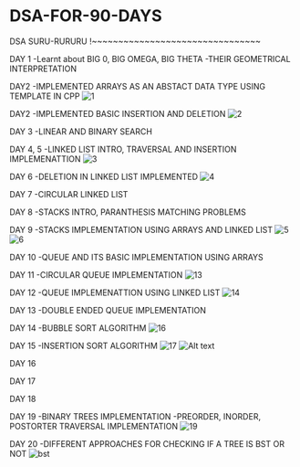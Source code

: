 # DSA-FOR-90-DAYS
DSA SURU-RURURU !~~~~~~~~~~~~~~~~~~~~~~~~~~~~~~~~


DAY 1 
-Learnt about BIG 0, BIG OMEGA, BIG THETA
-THEIR GEOMETRICAL INTERPRETATION

DAY2 
-IMPLEMENTED ARRAYS AS AN ABSTACT DATA TYPE USING TEMPLATE IN CPP
![1](https://github.com/arishaprasain/DSA-FOR-90-DAYS/assets/105920260/61b947d7-bca9-4e94-a5db-8d17154ad63e)


DAY2 
-IMPLEMENTED BASIC INSERTION AND DELETION
![2](https://github.com/arishaprasain/DSA-FOR-90-DAYS/assets/105920260/dc347223-6c5d-494e-9f9b-a4c0b6211208)


DAY 3
-LINEAR AND BINARY SEARCH

DAY 4, 5
-LINKED LIST INTRO, TRAVERSAL AND INSERTION IMPLEMENATTION
![3](https://github.com/arishaprasain/DSA-FOR-90-DAYS/assets/105920260/ad2af9c4-2b4f-4144-859f-f1c32dc4bad8)


DAY 6
-DELETION IN LINKED LIST IMPLEMENTED
![4](https://github.com/arishaprasain/DSA-FOR-90-DAYS/assets/105920260/589a8bff-8cf3-4c25-956e-b07363afce17)

DAY 7
-CIRCULAR LINKED LIST

DAY 8
-STACKS INTRO, PARANTHESIS MATCHING PROBLEMS

DAY 9
-STACKS IMPLEMENTATION USING ARRAYS AND LINKED LIST
![5](https://github.com/arishaprasain/DSA-FOR-90-DAYS/assets/105920260/fea92baf-19d2-4a8e-a93b-6a8fc3705c31)
![6](https://github.com/arishaprasain/DSA-FOR-90-DAYS/assets/105920260/2b0f525a-14fe-4262-ac1e-7a708eb1628a)

DAY 10
-QUEUE AND ITS BASIC IMPLEMENTATION USING ARRAYS

DAY 11
-CIRCULAR QUEUE IMPLEMENTATION
![13](https://github.com/arishaprasain/DSA-FOR-90-DAYS/assets/105920260/e1d1473e-2f9a-452c-bd77-8f38185d6f46)


DAY 12
-QUEUE IMPLEMENATTION USING LINKED LIST
![14](https://github.com/arishaprasain/DSA-FOR-90-DAYS/assets/105920260/429229cb-8803-4d44-a303-0ead34fbd969)


DAY 13
-DOUBLE ENDED QUEUE IMPLEMENTATION

DAY 14
-BUBBLE SORT ALGORITHM
![16](https://github.com/arishaprasain/DSA-FOR-90-DAYS/assets/105920260/0980f9e7-6039-4542-8135-9475a7973889)

DAY 15
-INSERTION SORT ALGORITHM
![17](https://github.com/arishaprasain/DSA-FOR-90-DAYS/assets/105920260/ab8f3d99-0f2e-489c-af15-4d4dbc4927d4)
![Alt text](image-1.png)


DAY 16


DAY 17

DAY 18

DAY 19
-BINARY TREES IMPLEMENTATION
-PREORDER, INORDER, POSTORTER TRAVERSAL IMPLEMENTATION
![19](https://github.com/arishaprasain/DSA-FOR-90-DAYS/assets/105920260/a23e3935-3f52-478d-966c-ea93c45b16b9)

DAY 20
-DIFFERENT APPROACHES FOR CHECKING IF A TREE IS BST OR NOT
![bst](https://github.com/arishaprasain/DSA-FOR-90-DAYS/assets/105920260/28e6b2f2-6e0d-45e6-9be5-e083b93755f3)

